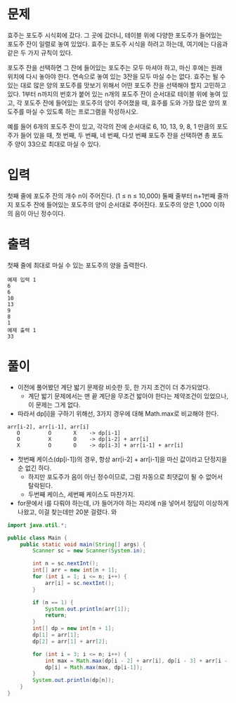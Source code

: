 # 문제
효주는 포도주 시식회에 갔다. 그 곳에 갔더니, 테이블 위에 다양한 포도주가 들어있는 포도주 잔이 일렬로 놓여 있었다. 효주는 포도주 시식을 하려고 하는데, 여기에는 다음과 같은 두 가지 규칙이 있다.

포도주 잔을 선택하면 그 잔에 들어있는 포도주는 모두 마셔야 하고, 마신 후에는 원래 위치에 다시 놓아야 한다.
연속으로 놓여 있는 3잔을 모두 마실 수는 없다.
효주는 될 수 있는 대로 많은 양의 포도주를 맛보기 위해서 어떤 포도주 잔을 선택해야 할지 고민하고 있다. 1부터 n까지의 번호가 붙어 있는 n개의 포도주 잔이 순서대로 테이블 위에 놓여 있고, 각 포도주 잔에 들어있는 포도주의 양이 주어졌을 때, 효주를 도와 가장 많은 양의 포도주를 마실 수 있도록 하는 프로그램을 작성하시오.

예를 들어 6개의 포도주 잔이 있고, 각각의 잔에 순서대로 6, 10, 13, 9, 8, 1 만큼의 포도주가 들어 있을 때, 첫 번째, 두 번째, 네 번째, 다섯 번째 포도주 잔을 선택하면 총 포도주 양이 33으로 최대로 마실 수 있다.

# 입력
첫째 줄에 포도주 잔의 개수 n이 주어진다. (1 ≤ n ≤ 10,000) 둘째 줄부터 n+1번째 줄까지 포도주 잔에 들어있는 포도주의 양이 순서대로 주어진다. 포도주의 양은 1,000 이하의 음이 아닌 정수이다.

# 출력
첫째 줄에 최대로 마실 수 있는 포도주의 양을 출력한다.
```
예제 입력 1
6
6
10
13
9
8
1
예제 출력 1
33
```

# 풀이
- 이전에 풀어봤던 계단 밟기 문제랑 비슷한 듯, 한 가지 조건이 더 추가되었다.
  - 계단 밟기 문제에서는 맨 끝 계단을 무조건 밟아야 한다는 제약조건이 있었으나, 이 문제는 그게 없다.
- 따라서 dp[i]을 구하기 위해선, 3가지 경우에 대해 Math.max로 비교해야 한다.
```
arr[i-2], arr[i-1], arr[i]
   O         O       X    -> dp[i-1]
   O         X       O    -> dp[i-2] + arr[i]
   X         O       O    -> dp[i-3] + arr[i-1] + arr[i]
```  
- 첫번째 케이스(dp[i-1])의 경우, 항상 arr[i-2] + arr[i-1]을 마신 값이라고 단정지을 순 없긴 하다.
  - 하지만 포도주가 음이 아닌 정수이므로, 그럼 자동으로 최댓값이 될 수 없어서 탈락된다.
  - 두번째 케이스, 세번째 케이스도 마찬가지.
- for문에서 i를 다뤄야 하는데, i가 들어가야 하는 자리에 n을 넣어서 정답이 이상하게 나왔고, 이걸 찾는데만 20분 걸렸다. 와

```java
import java.util.*;

public class Main {
    public static void main(String[] args) {
        Scanner sc = new Scanner(System.in);

        int n = sc.nextInt();
        int[] arr = new int[n + 1];
        for (int i = 1; i <= n; i++) {
            arr[i] = sc.nextInt();
        }

        if (n == 1) {
            System.out.println(arr[1]);
            return;
        }
        int[] dp = new int[n + 1];
        dp[1] = arr[1];
        dp[2] = arr[1] + arr[2];

        for (int i = 3; i <= n; i++) {
            int max = Math.max(dp[i - 2] + arr[i], dp[i - 3] + arr[i - 1] + arr[i]);
            dp[i] = Math.max(max, dp[i-1]);
        }
        System.out.println(dp[n]);
    }
}

```
